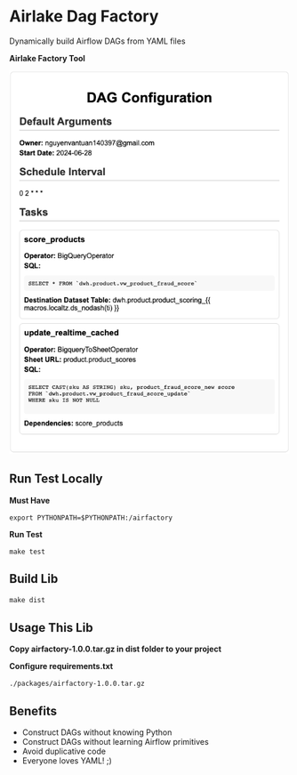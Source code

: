 # Airlake Dag Factory
Dynamically build Airflow DAGs from YAML files

**Airlake Factory Tool**

![tool](../assets/dag_factory.png)

## Run Test Locally

**Must Have**
```
export PYTHONPATH=$PYTHONPATH:/airfactory
```
**Run Test**
```
make test
```
## Build Lib
```
make dist
```
## Usage This Lib
**Copy airfactory-1.0.0.tar.gz in dist folder to your project**

**Configure requirements.txt**
```
./packages/airfactory-1.0.0.tar.gz
```

## Benefits
- Construct DAGs without knowing Python
- Construct DAGs without learning Airflow primitives
- Avoid duplicative code
- Everyone loves YAML! ;)